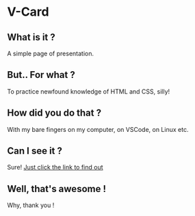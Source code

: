 # V-Card

## What is it ?

A simple page of presentation.

## But.. For what ?

To practice newfound knowledge of HTML and CSS, silly! 

## How did you do that ?

With my bare fingers on my computer, on VSCode, on Linux etc.

## Can I see it ?

Sure! [Just click the link to find out](https://jilanin.github.io/V-Card/)

## Well, that's awesome !

Why, thank you !
